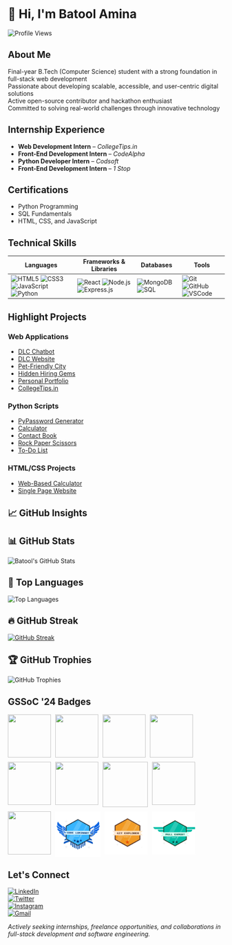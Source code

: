 # 👋 Hi, I'm Batool Amina

![Profile Views](https://komarev.com/ghpvc/?username=BatoolAmina&color=red)

## About Me

Final-year B.Tech (Computer Science) student with a strong foundation in full-stack web development  
Passionate about developing scalable, accessible, and user-centric digital solutions  
Active open-source contributor and hackathon enthusiast  
Committed to solving real-world challenges through innovative technology

## Internship Experience

- **Web Development Intern** – *CollegeTips.in*
- **Front-End Development Intern** – *CodeAlpha*  
- **Python Developer Intern** – *Codsoft*  
- **Front-End Development Intern** – *1 Stop*  

## Certifications

- Python Programming  
- SQL Fundamentals  
- HTML, CSS, and JavaScript 

## Technical Skills

| Languages | Frameworks & Libraries | Databases | Tools |
|-----------|------------------------|-----------|-------|
| ![HTML5](https://img.shields.io/badge/HTML5-E34F26?logo=html5&logoColor=white) ![CSS3](https://img.shields.io/badge/CSS3-1572B6?logo=css3&logoColor=white) ![JavaScript](https://img.shields.io/badge/JavaScript-F7DF1E?logo=javascript&logoColor=black) ![Python](https://img.shields.io/badge/Python-3776AB?logo=python&logoColor=white) | ![React](https://img.shields.io/badge/React-20232A?logo=react&logoColor=61DAFB) ![Node.js](https://img.shields.io/badge/Node.js-339933?logo=nodedotjs&logoColor=white) ![Express.js](https://img.shields.io/badge/Express.js-000000?logo=express&logoColor=white) | ![MongoDB](https://img.shields.io/badge/MongoDB-47A248?logo=mongodb&logoColor=white) ![SQL](https://img.shields.io/badge/SQL-4479A1?logo=postgresql&logoColor=white) | ![Git](https://img.shields.io/badge/Git-F05032?logo=git&logoColor=white) ![GitHub](https://img.shields.io/badge/GitHub-181717?logo=github&logoColor=white) ![VSCode](https://img.shields.io/badge/VS%20Code-007ACC?logo=visualstudiocode&logoColor=white) |

## Highlight Projects

### Web Applications

- [DLC Chatbot](https://github.com/BatoolAmina/DLC-Chatbot)
- [DLC Website](https://github.com/BatoolAmina/DLC_Website_BatoolAmina)
- [Pet-Friendly City](https://github.com/BatoolAmina/Pet-Friendly-City)
- [Hidden Hiring Gems](https://github.com/BatoolAmina/Hidden-Hiring-Gems) 
- [Personal Portfolio](https://github.com/BatoolAmina/portfolio)
- [CollegeTips.in](https://github.com/BatoolAmina/CollegeTips.in)

### Python Scripts

- [PyPassword Generator](https://github.com/BatoolAmina/CODSOFT/blob/main/PasswordGenerator.py)  
- [Calculator](https://github.com/BatoolAmina/CODSOFT/blob/main/Calculator.py)  
- [Contact Book](https://github.com/BatoolAmina/CODSOFT/blob/main/ContactBook.py)  
- [Rock Paper Scissors](https://github.com/BatoolAmina/CODSOFT/blob/main/RockPaperScissor.py)  
- [To-Do List](https://github.com/BatoolAmina/CODSOFT/blob/main/ToDoList.py)

### HTML/CSS Projects

- [Web-Based Calculator](https://github.com/BatoolAmina/HtmlAndBootstrapCalculator)  
- [Single Page Website](https://github.com/BatoolAmina/SinglePageWebsite)  

## 📈 GitHub Insights

## 📊 GitHub Stats
![Batool's GitHub Stats](https://github-readme-stats.vercel.app/api?username=BatoolAmina&show_icons=true)
## 🧠 Top Languages
![Top Languages](https://github-readme-stats.vercel.app/api/top-langs/?username=BatoolAmina&layout=compact)
## 🔥 GitHub Streak
[![GitHub Streak](https://streak-stats.demolab.com?user=BatoolAmina)](https://streak-stats.demolab.com?user=BatoolAmina)
## 🏆 GitHub Trophies
![GitHub Trophies](https://github-profile-trophy.vercel.app/?username=BatoolAmina)

## GSSoC '24 Badges

<div align='center' style='display:flex; flex-wrap:wrap; gap:10px;'>
  <img src="https://raw.githubusercontent.com/GSSoC24/Postman-Challenge/main/docs/assets/Postman%20White.png" width="100px" height="100px" />
  <img src="https://raw.githubusercontent.com/GSSoC24/Postman-Challenge/main/docs/assets/1.png" width="100px" height="100px" />
  <img src="https://raw.githubusercontent.com/GSSoC24/Postman-Challenge/main/docs/assets/2.png" width="100px" height="100px" />
  <img src="https://raw.githubusercontent.com/GSSoC24/Postman-Challenge/main/docs/assets/3.png" width="100px" height="100px" />
  <img src="https://raw.githubusercontent.com/GSSoC24/Postman-Challenge/main/docs/assets/4.png" width="100px" height="100px" />
  <img src="https://raw.githubusercontent.com/GSSoC24/Postman-Challenge/main/docs/assets/5.png" width="100px" height="100px" />
  <img src="https://raw.githubusercontent.com/GSSoC24/Postman-Challenge/main/docs/assets/6.png" width="105px" height="105px" />
  <img src="https://raw.githubusercontent.com/GSSoC24/Postman-Challenge/main/docs/assets/7.png" width="100px" height="100px" />
  <img src="https://raw.githubusercontent.com/GSSoC24/Postman-Challenge/main/docs/assets/8.png" width="100px" height="100px" />
  <img src="https://raw.githubusercontent.com/GSSoC24/Contributor/refs/heads/main/assets/Code%20Luminary.png" width="105px" height="105px" />
  <img src="https://raw.githubusercontent.com/GSSoC24/Contributor/refs/heads/main/assets/Git%20Explorer.png" width="100px" height="100px" />
  <img src="https://raw.githubusercontent.com/GSSoC24/Contributor/refs/heads/main/assets/Pull%20Expert.png" width="100px" height="100px" />
</div>

## Let's Connect

[![LinkedIn](https://img.shields.io/badge/LinkedIn-blue?logo=linkedin&logoColor=white)](https://www.linkedin.com/in/batool-amina/)  
[![Twitter](https://img.shields.io/badge/Twitter-1DA1F2?logo=twitter&logoColor=white)](https://x.com/Batool_Amina786)  
[![Instagram](https://img.shields.io/badge/Instagram-E4405F?logo=instagram&logoColor=white)](https://www.instagram.com/aminaaa.batool.786/)  
[![Gmail](https://img.shields.io/badge/Gmail-red?logo=gmail&logoColor=white)](mailto:batool.amina.110@gmail.com)

*Actively seeking internships, freelance opportunities, and collaborations in full-stack development and software engineering.*
